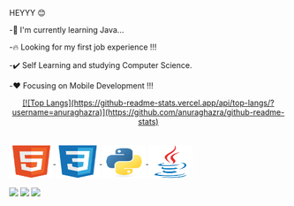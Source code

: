 HEYYY 😊

-👛 I'm currently learning Java...

-🔥 Looking for my first job experience !!!

-✔️ Self Learning and studying Computer Science. 

-❤️ Focusing on Mobile Development !!! 


<div align="center">
  <a href="https://github.com/MateusGil">
 [![Top Langs](https://github-readme-stats.vercel.app/api/top-langs/?username=anuraghazra)](https://github.com/anuraghazra/github-readme-stats)



</div>
  
  <div style="display: inline_block";><br><br>
  <img align="center" alt="Rafa-HTML" height="60" width="80" src="https://raw.githubusercontent.com/devicons/devicon/master/icons/html5/html5-original.svg">
  <img align="center" alt="Rafa-CSS" height="60" width="80" src="https://raw.githubusercontent.com/devicons/devicon/master/icons/css3/css3-original.svg">
  <img align="center" alt="Rafa-Python" height="60" width="80" src="https://raw.githubusercontent.com/devicons/devicon/master/icons/python/python-original.svg">
     <img align="center" alt="Rafa-Python" height="60" width="80" src="https://raw.githubusercontent.com/devicons/devicon/master/icons/java/java-original.svg">
</div>
  <br>
  <div>
    <a href="https://www.instagram.com/mateusgil_/" target="_blank"><img src="https://img.shields.io/badge/-Instagram-%23E4405F?style=for-the-badge&logo=instagram&logoColor=white" target="_blank"></a>
 <a href = "mailto:mateuss.gill@hotmail.com"><img src="https://img.shields.io/badge/-Gmail-%23333?style=for-the-badge&logo=gmail&logoColor=white" target="_blank"></a>
  <a href="https://www.linkedin.com/in/mateus-henrique-gil-trevelato-42a858201/" target="_blank"><img src="https://img.shields.io/badge/-LinkedIn-%230077B5?style=for-the-badge&logo=linkedin&logoColor=white" target="_blank"></a> 
   
 
   

 
 
</div>


